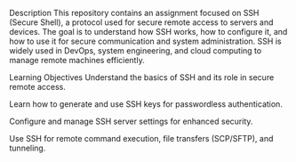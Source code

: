 Description
This repository contains an assignment focused on SSH (Secure Shell), a protocol used for secure remote access to servers and devices. The goal is to understand how SSH works, how to configure it, and how to use it for secure communication and system administration. SSH is widely used in DevOps, system engineering, and cloud computing to manage remote machines efficiently.

Learning Objectives
Understand the basics of SSH and its role in secure remote access.

Learn how to generate and use SSH keys for passwordless authentication.

Configure and manage SSH server settings for enhanced security.

Use SSH for remote command execution, file transfers (SCP/SFTP), and tunneling.

